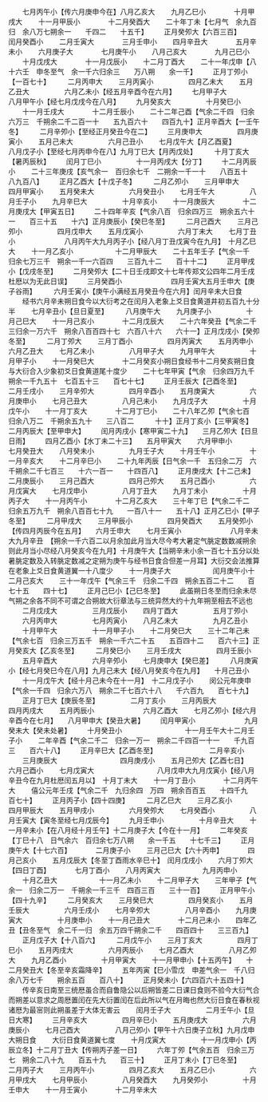 <!-- { "loadSidebar": true } -->
　　七月丙午小【传六月庚申今在】八月乙亥大
　　九月乙巳小　　　　十月甲戌大
　　十一月甲辰小　　　　十二月癸酉大
　　二十年丁未【七月气　余九百归　余八万七朔余一　　千四二　　十五千】
　　正月癸夘大【六百三百】　　　闰月癸酉小
　　二月壬寅大　　　　三月壬申小
　　四月辛丑大　　　　五月辛未小
　　六月庚子大　　　　七月庚午小
　　八月己亥大　　　　九月己巳小
　　十月戊戌大　　　　十一月戊辰小
　　十二月丁酉大
　　二十一年戊申【八十六壬　申冬至气　余一千六归余三　　万八朔　　余一千】
　　正月丁夘小【一百七十】　　　二月丙申大
　　三月丙寅小　　　　　四月乙未大
　　五月乙丑大　　　　　六月乙未小【经五月辛酉今在六月】
　　七月甲子大　　　　　八月甲午小【经七月戊戌今在八月】
　　九月癸亥大　　　　　十月癸巳小
　　十一月壬戌大　　　　十二月壬辰小
　　二十二年己酉【气余二千四　归余六万三　千朔余二千二百一十　　五九百六十　　四百九十】正月辛酉大【一壬午冬】　　　二月辛夘小【至经正月癸丑今在二】
　　三月庚申大　　　　　四月庚寅小
　　五月己未大　　　　　六月己丑小
　　七月戊午大【月乙酉夏】　　　八月戊子小【至经七月丙申今在八】九月丁巳大【月丙戊处】　　　十月丁亥大【暑丙辰秋】
　　闰月丁巳小　　　　　十一月丙戌大【分丁】
　　十二月丙辰小
　　二十三年庚戌【亥气余一　百归余七千　二朔余一千一十　　八百五十　　八九百八】
　　正月乙酉大【十戊子冬】　　　二月乙夘小
　　三月甲申大　　　　　四月甲寅小
　　五月癸未大　　　　　六月癸丑小
　　七月壬午大　　　　　八月壬子小
　　九月辛巳大　　　　　十月辛亥小
　　十一月庚辰大　　　　十二月庚戌大【甲寅五日】
　　二十四年辛亥【气余八百　归余四万三　朔余五六十一　　百三十五　　十六】正月庚辰小【癸巳冬至】　　　二月己酉大
　　三月己夘小　　　　　四月戊申大
　　五月戊寅小　　　　　六月丁未大
　　七月丁丑小　　　　　　　八月丙午大九月丙子小【经八月丁丑戊寅今在九月】　十月乙巳大
　　十一月乙亥小　　　　　　十二月甲辰大
　　二十五年壬子【气余一千　归余七万三千　朔余一千一六百四　　三百九十二　　百十十二】
　　正月甲戌小【戊戌冬至】
　　二月癸夘大【二十日壬戌即文十七年传郑文公四年二月壬戌杜厯以为无此日误】
　　三月癸酉小　　　　　　　四月壬寅大五月壬申大【庚子谷雨】　　　六月壬寅小【庚午小满经五月癸丑今在六月】闰月辛未大日食
　　经书六月辛未朔日食今以大衍考之在闰月入老象上爻日食黄道井初五百九十分半
　　七月辛丑小【旦日夏至】　　　八月庚午大
　　九月庚子小　　　　　十月己巳大
　　十一月己亥小　　　　十二月戊辰大
　　二十六年癸丑【气余二千三归余一万六千　朔余八百百四十七　六百八十六　　六十一】正月戊戌小【癸夘冬至】　　　二月丁夘大
　　三月丁酉小　　　　　四月丙寅大
　　五月丙申小　　　　　六月乙丑大
　　七月乙未小　　　　　八月甲子大
　　九月甲午大　　　　　十月甲子小
　　十一月癸巳大　　　　十二月癸亥小朔日食经书十二月癸亥朔日食与大衍合入少象初爻日食黄道尾十度少
　　二十七年甲寅【气余　归余四万九千　朔余一千九五十　七百五十三　　百七十七】
　　正月壬辰大【己酉冬至】　　　二月壬戌小
　　三月辛夘大　　　　　四月辛酉小
　　五月庚寅大　　　　　六月庚申小
　　七月己丑大　　　　　八月己未小
　　九月戊子大　　　　　十月戊午小
　　十一月丁亥大　　　　十二月丁巳小
　　二十八年乙夘【气余七百　归余八万二　千朔余五九十　　三八百二　　　十十】正月丁亥小【三甲寅冬】　　　二月丙辰大【至甲申大】
　　闰月丙戌小【寒甲寅二十九】　　三月乙夘大【日旦日雨】
　　四月乙酉小【水丁未二十三】　　五月甲寅大
　　六月甲申小　　　　　七月癸丑大
　　八月癸未小　　　　　九月壬子大
　　十月壬午小　　　　　十一月辛亥大
　　十二月辛巳小
　　二十九年丙辰【日气余一千　五归余二万　六千朔余二千七百三　　十六一百一　　十四百八】
　　正月庚戌大【十二己未】　　　二月庚辰小
　　三月己酉大　　　　　四月己夘大
　　五月己酉小　　　　　六月戊寅大
　　七月戊申小　　　　　八月丁丑大
　　九月丁未小　　　　　十月丙子大
　　十一月丙午小　　　　十二月乙亥大
　　三十年丁巳【气余二千二　归余五万九千　朔余八百百七十九　　一百八十一　　五十八】正月乙巳小【甲子冬至】　　　二月甲戌大
　　三月甲辰小　　　　　四月癸酉大
　　五月癸夘小【传四月丙辰今在五月】　　六月壬申大
　　七月壬寅小　　　　　　　八月辛未大九月辛丑　【朔余一千六百二以月余加此月当大尽今考大暑定气朓定数数减朔余则此月当小尽经八月癸亥今在九月】十月庚午大【当朔辛未小余一百七十五分以处暑朓定数及入转朓定数减之定朔为庚午与经书日食合但差一月耳】大衍交会法推算在老象上爻日食黄道翼一十八度少
　　十一月庚子大　　　　　　闰月庚午小十二月己亥大
　　三十一年戊午【气余三千　归余二千四　朔余五百二十二　　百七十五　　四十七】
　　正月己巳小【己巳冬至】
　　此虽朔日冬至而归余未尽气朔之余各不同不可谓之合朔故大衍章法与三统异然大约十九年朔至相去不远也
　　二月戊戌大　　　　　三月戊辰小
　　四月丁酉大　　　　　五月丁夘小
　　六月丙申大　　　　　七月丙寅小
　　八月乙未大　　　　　九月乙丑小
　　十月甲午大　　　　　十一月甲子小
　　十二月癸巳大
　　三十二年己未【气余七百　归余三万五千　朔余一千六二十五　　五百四十二　　百六十三】正月癸亥大【乙亥冬至】　　　二月癸巳小
　　三月壬戌大　　　　　四月壬辰小
　　五月辛酉大　　　　　六月辛夘小
　　七月庚申大【癸巳差】　　　八月庚寅小【经七月癸巳今在八月】九月己未大【经八月癸亥今在九月】　　十月己丑小
　　十一月戊午大【经十月己未今在十一月】　十二月戊子小
　　闵公元年庚申【气余一千四　归余六万八　朔余二千七百六十八　　千六百九　　百七十九】
　　正月丁巳大【庚辰冬至】　　　　　二月丁亥小
　　三月丙辰大　　　　　　　四月丙戌大
　　五月丙辰小　　　　　　　六月乙酉大
　　七月乙夘小【经六月辛酉今在七月】　　八月甲申大【癸丑大暑】
　　闰月甲寅小　　　　　　　九月癸未大【癸未处暑】
　　十月癸丑小　　　　　　　　　十一月壬午大十二月壬子小
　　二年辛酉【气余二千二　归余一万一　朔余二千四百一十一　　千九百三　　百六十八】
　　正月辛巳大【乙酉冬至】　　　　　　　　二月辛亥小
　　三月庚辰大　　　　　　　　　四月庚戌小
　　五月己夘大【乙酉七日】　　　　　　　　六月己酉小
　　七月戊寅大　　　　　　　　　八月戊申大九月戊寅小【经八月辛丑今在九月杜厯闰五月以】　十月丁未大
　　十一月丁丑小　　　　十二月丙午大
　　僖公元年壬戌【气余二千　九归余四　万四　朔余百百五　　十四千九　百七十】
　　正月丙子小【四十四庚】　　　二月乙巳大
　　三月乙亥小　　　　　四月甲辰大
　　五月甲戌小　　　　　六月癸夘大
　　七月癸酉小　　　　　八月壬寅大【寅冬至经七月戊辰今】
　　九月壬申小　　　　　十月辛丑大
　　十一月辛未小【在八月经十月壬午】十二月庚子大【今在十一月】
　　二年癸亥【丁巳十八　日气余六　百归余七万八朔　　余一千五　　十七千三】
　　正月庚午大【十七六百】　　　　二月庚子小
　　三月己巳大【六十丙申】　　　　四月己亥小
　　五月戊辰大【冬至丁酉雨水辛巳十】　闰月戊戌小
　　六月丁夘大【四日丁酉】　　　　七月丁酉小
　　八月丙寅大　　　　　　九月丙申小
　　十月乙丑大　　　　　　十一月乙未小
　　十二月甲子大
　　三年甲子【气余一　归余二万一　千朔余一千三千　四百三百　　三十一百】
　　正月甲午小【四十九辛】　　　二月癸亥大
　　三月癸巳大　　　　　四月癸亥小
　　五月壬辰大　　　　　六月壬戌小
　　七月辛夘大　　　　　八月辛酉小
　　九月庚寅大　　　　　十月庚申小
　　十一月己丑大　　　　十二月己未小
　　四年乙丑【丑冬至气　余二千一归　余五万四千朔余二千　　四百四十　　三三百九】
　　正月戊子大【十八百六】　　　二月戊午小
　　三月丁亥大　　　　　四月丁巳小
　　五月丙戌大　　　　　六月丙辰小
　　七月乙酉大　　　　　八月乙夘大
　　九月乙酉小　　　　　十月甲寅大
　　十一月甲申小【十五丙午】　　十二月癸丑大【冬至辛亥霜降辛】
　　五年丙寅【巳小雪戊　申差气余一　千八归余八万七千　　朔余五百　　百八十】
　　正月癸未小【六四百六十五四十】
　　传辛亥日南至三统厯虽合而自鲁隐公以后朔皆差二日课日食则不验今大衍气合而朔差以意求之周厯置闰在先大衍置闰在后此所以气在月晦也然大衍日食在春秋视诸厯为最宻则此朔虽差于大体无害云
　　闰月壬子大　　　　　二月壬午小【旦日大寒】
　　三月辛亥大　　　　　四月辛巳小
　　五月庚戌大　　　　　六月庚辰小
　　七月己酉大　　　　　八月己夘小【甲午十六日庚子立秋】九月戊申大朔日食
　　大衍日食黄道翼七度
　　十月戊寅大　　　　　十一月戊申小【丙辰立冬】十二月丁丑大【传朔丙子差一日】
　　六年丁夘【气余五百　归余三万七　朔余二八十九　　百五十九　　百三十】
　　正月丁未小【丁巳冬至】　　　二月丙子大
　　三月丙午小　　　　　四月乙亥大
　　五月乙巳小　　　　　六月甲戌大
　　七月甲辰小　　　　　八月癸酉大
　　九月癸夘小　　　　　十月壬申大
　　十一月壬寅小　　　　十二月辛未大
